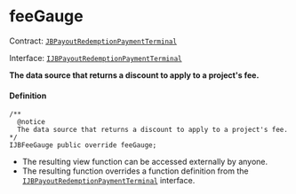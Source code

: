 # feeGauge

Contract: [`JBPayoutRedemptionPaymentTerminal`](/dev/api/contracts/or-abstract/jbpayoutredemptionpaymentterminal/README.md)​‌

Interface: [`IJBPayoutRedemptionPaymentTerminal`](/dev/api/interfaces/ijbpayoutredemptionpaymentterminal.md)

**The data source that returns a discount to apply to a project's fee.**

#### Definition

```
/**
  @notice
  The data source that returns a discount to apply to a project's fee.
*/
IJBFeeGauge public override feeGauge;
```

* The resulting view function can be accessed externally by anyone.
* The resulting function overrides a function definition from the [`IJBPayoutRedemptionPaymentTerminal`](/dev/api/interfaces/ijbpayoutredemptionpaymentterminal.md) interface.
